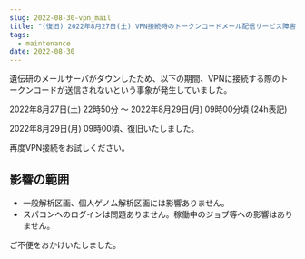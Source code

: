 ```yaml
---
slug: 2022-08-30-vpn_mail
title: "(復旧) 2022年8月27日(土) VPN接続時のトークンコードメール配信サービス障害のお知らせ"
tags:
  - maintenance
date: 2022-08-30
---
```


遺伝研のメールサーバがダウンしたため、以下の期間、VPNに接続する際のトークンコードが送信されないという事象が発生していました。

<!-- truncate -->

2022年8月27日(土) 22時50分 ～ 2022年8月29日(月) 09時00分頃 (24h表記)


2022年8月29日(月) 09時00頃、復旧いたしました。

再度VPN接続をお試しください。


## 影響の範囲
- 一般解析区画、個人ゲノム解析区画には影響ありません。
- スパコンへのログインは問題ありません。稼働中のジョブ等への影響はありません。

ご不便をおかけいたしました。
